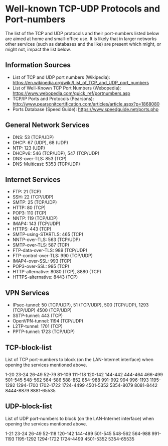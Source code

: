 # Well-known TCP-UDP Protocols and Port-numbers
The list of the TCP and UDP protocols and their port-numbers listed below are aimed at home and small-office use. It is likely that in larger networks other services (such as databases and the like) are present which might, or might not, impact the list below.

## Information Sources
- List of TCP and UDP port numbers (Wikipedia): https://en.wikipedia.org/wiki/List_of_TCP_and_UDP_port_numbers
- List of Well-Known TCP Port Numbers (Webopedia): https://www.webopedia.com/quick_ref/portnumbers.asp
- TCP/IP Ports and Protocols (Pearsons): http://www.pearsonitcertification.com/articles/article.aspx?p=1868080
- Ports Database (Speed Guide): https://www.speedguide.net/ports.php

## General Network Services
- DNS: 53 (TCP/UDP)
- DHCP: 67 (UDP), 68 (UDP)
- NTP: 123 (UDP)
- DHCPv6: 546 (TCP/UDP), 547 (TCP/UDP)
- DNS-over-TLS: 853 (TCP)
- DNS-Multicast: 5353 (TCP/UDP)

## Internet Services
- FTP: 21 (TCP)
- SSH: 22 (TCP/UDP)
- SMTP: 25 (TCP/UDP)
- HTTP: 80 (TCP)
- POP3: 110 (TCP)
- NNTP: 119 (TCP/UDP)
- IMAP4: 143 (TCP/UDP)
- HTTPS: 443 (TCP)
- SMTP-using-STARTLS: 465 (TCP)
- NNTP-over-TLS: 563 (TCP/UDP)
- SMTP-over-TLS: 587 (TCP)
- FTP-data-over-TLS: 989 (TCP/UDP)
- FTP-control-over-TLS: 990 (TCP/UDP)
- IMAP4-over-SSL: 993 (TCP)
- POP3-over-SSL: 995 (TCP)
- HTTP-alternative: 8080 (TCP), 8880 (TCP)
- HTTPS-alternative: 8443 (TCP)

## VPN Services
- IPsec-tunnel: 50 (TCP/UDP), 51 (TCP/UDP), 500 (TCP/UDP), 1293 (TCP/UDP) 4500 (TCP/UDP)
- SSTP-tunnel: 443 (TCP)
- OpenVPN-tunnel: 1194 (TCP/UDP)
- L2TP-tunnel: 1701 (TCP)
- PPTP-tunnel: 1723 (TCP/UDP)

## TCP-block-list
List of TCP port-numbers to block (on the LAN-Internet interface) when opening the services mentioned above.

1-20
23-24
26-49
52-79
81-109
111-118
120-142
144-442
444-464
466-499
501-545
548-562
564-586
588-852
854-988
991-992
994
996-1193
1195-1292
1294-1700
1702-1722
1724-4499
4501-5352
5354-8079
8081-8442
8444-8879
8881-65535

## UDP-block-list
List of UDP port-numbers to block (on the LAN-Internet interface) when opening the services mentioned above.

1-21
23-24
26-49
52-118
120-142
144-499
501-545
548-562
564-988
991-1193
1195-1292
1294-1722
1724-4499
4501-5352
5354-65535

